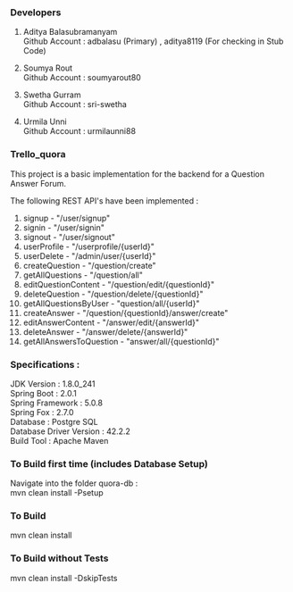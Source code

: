### Developers
1. Aditya Balasubramanyam <br/>
Github Account : adbalasu (Primary) , aditya8119 (For checking in Stub Code)<br/>

2. Soumya Rout<br/>
Github Account : soumyarout80<br/>

3. Swetha Gurram<br/>
Github Account : sri-swetha<br/>

4. Urmila Unni<br/>
Github Account : urmilaunni88<br/>


### Trello_quora

This project is a basic implementation for the backend for a Question Answer Forum.<br/>

The following REST API's have been implemented :<br/>

1. signup - "/user/signup"
2. signin - "/user/signin"
3. signout - "/user/signout"
4. userProfile - "/userprofile/{userId}"
5. userDelete - "/admin/user/{userId}"
6. createQuestion - "/question/create"
7. getAllQuestions - "/question/all"
8. editQuestionContent - "/question/edit/{questionId}"
9. deleteQuestion - "/question/delete/{questionId}"
10. getAllQuestionsByUser - "question/all/{userId}"
11. createAnswer - "/question/{questionId}/answer/create"
12. editAnswerContent - "/answer/edit/{answerId}"
13. deleteAnswer - "/answer/delete/{answerId}"
14. getAllAnswersToQuestion - "answer/all/{questionId}"

### Specifications :
JDK Version : 1.8.0_241<br/>
Spring Boot : 2.0.1<br/>
Spring Framework : 5.0.8<br/>
Spring Fox : 2.7.0<br/>
Database : Postgre SQL<br/>
Database Driver Version : 42.2.2<br/>
Build Tool : Apache Maven <br/>

### To Build first time (includes Database Setup)
Navigate into the folder quora-db :<br/>
mvn clean install -Psetup

### To Build<br/>
mvn clean install<br/>

### To Build without Tests<br/>
mvn clean install -DskipTests<br/>


